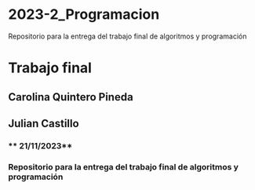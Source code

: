 # 2023-2_Programacion
Repositorio para la entrega del trabajo final de algoritmos y programación
# **Trabajo final**
## **Carolina Quintero Pineda**
## **Julian Castillo**
### ** 21/11/2023**
### **Repositorio para la entrega del trabajo final de algoritmos y programación**
